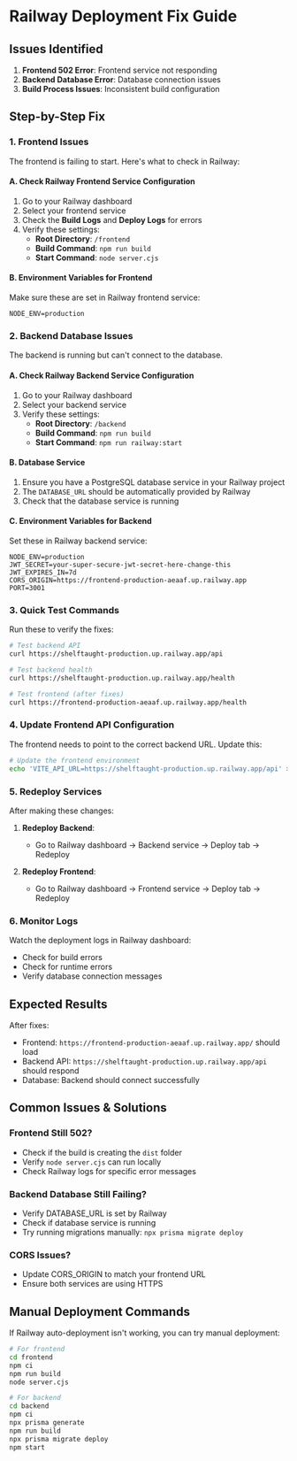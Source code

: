 # Railway Deployment Fix Guide

## Issues Identified

1. **Frontend 502 Error**: Frontend service not responding
2. **Backend Database Error**: Database connection issues
3. **Build Process Issues**: Inconsistent build configuration

## Step-by-Step Fix

### 1. Frontend Issues

The frontend is failing to start. Here's what to check in Railway:

#### A. Check Railway Frontend Service Configuration

1. Go to your Railway dashboard
2. Select your frontend service
3. Check the **Build Logs** and **Deploy Logs** for errors
4. Verify these settings:
   - **Root Directory**: `/frontend`
   - **Build Command**: `npm run build`
   - **Start Command**: `node server.cjs`

#### B. Environment Variables for Frontend

Make sure these are set in Railway frontend service:
```
NODE_ENV=production
```

### 2. Backend Database Issues

The backend is running but can't connect to the database.

#### A. Check Railway Backend Service Configuration

1. Go to your Railway dashboard
2. Select your backend service
3. Verify these settings:
   - **Root Directory**: `/backend`
   - **Build Command**: `npm run build`
   - **Start Command**: `npm run railway:start`

#### B. Database Service

1. Ensure you have a PostgreSQL database service in your Railway project
2. The `DATABASE_URL` should be automatically provided by Railway
3. Check that the database service is running

#### C. Environment Variables for Backend

Set these in Railway backend service:
```
NODE_ENV=production
JWT_SECRET=your-super-secure-jwt-secret-here-change-this
JWT_EXPIRES_IN=7d
CORS_ORIGIN=https://frontend-production-aeaaf.up.railway.app
PORT=3001
```

### 3. Quick Test Commands

Run these to verify the fixes:

```bash
# Test backend API
curl https://shelftaught-production.up.railway.app/api

# Test backend health
curl https://shelftaught-production.up.railway.app/health

# Test frontend (after fixes)
curl https://frontend-production-aeaaf.up.railway.app/health
```

### 4. Update Frontend API Configuration

The frontend needs to point to the correct backend URL. Update this:

```bash
# Update the frontend environment
echo 'VITE_API_URL=https://shelftaught-production.up.railway.app/api' > frontend/.env.production
```

### 5. Redeploy Services

After making these changes:

1. **Redeploy Backend**: 
   - Go to Railway dashboard → Backend service → Deploy tab → Redeploy
   
2. **Redeploy Frontend**:
   - Go to Railway dashboard → Frontend service → Deploy tab → Redeploy

### 6. Monitor Logs

Watch the deployment logs in Railway dashboard:
- Check for build errors
- Check for runtime errors
- Verify database connection messages

## Expected Results

After fixes:
- Frontend: `https://frontend-production-aeaaf.up.railway.app/` should load
- Backend API: `https://shelftaught-production.up.railway.app/api` should respond
- Database: Backend should connect successfully

## Common Issues & Solutions

### Frontend Still 502?
- Check if the build is creating the `dist` folder
- Verify `node server.cjs` can run locally
- Check Railway logs for specific error messages

### Backend Database Still Failing?
- Verify DATABASE_URL is set by Railway
- Check if database service is running
- Try running migrations manually: `npx prisma migrate deploy`

### CORS Issues?
- Update CORS_ORIGIN to match your frontend URL
- Ensure both services are using HTTPS

## Manual Deployment Commands

If Railway auto-deployment isn't working, you can try manual deployment:

```bash
# For frontend
cd frontend
npm ci
npm run build
node server.cjs

# For backend  
cd backend
npm ci
npx prisma generate
npm run build
npx prisma migrate deploy
npm start
```